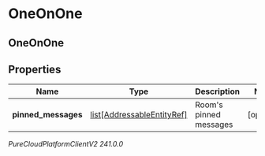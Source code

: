 # OneOnOne

## OneOnOne

## Properties

|Name | Type | Description | Notes|
|------------ | ------------- | ------------- | -------------|
| **pinned_messages** | [list[AddressableEntityRef]](AddressableEntityRef) | Room&#39;s pinned messages | [optional] |



_PureCloudPlatformClientV2 241.0.0_
